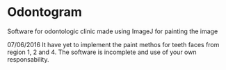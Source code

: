 # Odontogram
Software for odontologic clinic made using ImageJ for painting the image

07/06/2016
It have yet to implement the paint methos for teeth faces from region 1, 2 and 4.
The software is incomplete and use of your own responsability.

